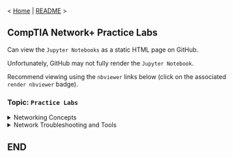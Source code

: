 < [Home](https://github.com/SeanOhAileasa) | [README](https://github.com/SeanOhAileasa/nkp-practice-labs/blob/main/README.md) >

## CompTIA Network+ Practice Labs

Can view the ``Jupyter Notebooks`` as a static HTML page on GitHub.

Unfortunately, GitHub may not fully render the ``Jupyter Notebook``.

Recommend viewing using the ``nbviewer`` links below (click on the associated ``render nbviewer`` badge).

### Topic: ``Practice Labs``

<details close>
	<summary>Networking Concepts</summary>
<br/>
<details close>
	<summary>Introduction to the OSI Model</summary>

- [Understanding the OSI Model](https://nbviewer.org/github/SeanOhAileasa/nkp-practice-labs/blob/main/rc/networking-concepts/introduction-to-the-osi-model/nkp-understanding-the-osi-model.ipynb#LabTopology) <br/>
- [Categorizing Components Belonging to Layers 1 to 3 of the OSI Model](https://nbviewer.org/github/SeanOhAileasa/nkp-practice-labs/blob/main/rc/networking-concepts/introduction-to-the-osi-model/nkp-categorizing-components-layers-1-to-3-of-the-osi-model.ipynb#LabTopology) <br/>
- [Categorizing Components Belonging to Layers 4 to 7 of the OSI model](https://nbviewer.org/github/SeanOhAileasa/nkp-practice-labs/blob/main/rc/networking-concepts/introduction-to-the-osi-model/nkp-categorizing-components-layers-4-to-7-of-the-osi-model.ipynb#LabTopology) <br/>
</details> <!-- END (Topic: Introduction to the OSI Model) -->
<br/>
<details close>
	<summary>Configure IPv4 and IPv6 Addressing</summary>

- [Configure the Network to Use an ISATAP Router](https://nbviewer.org/github/SeanOhAileasa/nkp-practice-labs/blob/main/rc/networking-concepts/configure-ipv4-and-ipv6-addressing/nkp-configure-the-network-to-use-an-isatap-router.ipynb#LabTopology) <br/>
- [Setup Network Connectivity between IPv4 and IPv6 devices](https://nbviewer.org/github/SeanOhAileasa/nkp-practice-labs/blob/main/rc/networking-concepts/configure-ipv4-and-ipv6-addressing/nkp-setup-network-connectivity-between-ipv4-ipv6-devices.ipynb#LabTopology) <br/>
</details> <!-- END (Topic: Configure IPv4 and IPv6 Addressing) -->
<br/>
</details> <!-- END (Path: Networking Concepts) -->
<details close>
	<summary>Network Troubleshooting and Tools</summary>
<br/>
<details close>
	<summary>Troubleshoot Network Connectivity with Network Utilities</summary>

- [``ipconfig``](https://nbviewer.org/github/SeanOhAileasa/nkp-practice-labs/blob/main/rc/network-troubleshooting-and-tools/troubleshoot-network-connectivity-with-network-utilties/nkp-ipconfig.ipynb#LabTopology) <br/>
- [``pathping``](https://nbviewer.org/github/SeanOhAileasa/nkp-practice-labs/blob/main/rc/network-troubleshooting-and-tools/troubleshoot-network-connectivity-with-network-utilties/nkp-pathping.ipynb#LabTopology) <br/>
</details> <!-- END (Topic: Troubleshoot Network Connectivity with Network Utilities) -->
<br/>
</details> <!-- END (Path: Network Troubleshooting and Tools) -->

## END